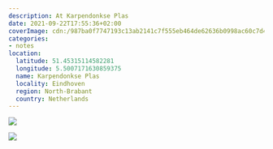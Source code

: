 ```yaml
---
description: At Karpendonkse Plas
date: 2021-09-22T17:55:36+02:00
coverImage: cdn:/987ba0f7747193c13ab2141c7f555eb464de62636b0998ac60c7d4f4c8e47f27
categories:
- notes
location:
  latitude: 51.45315114582281
  longitude: 5.5007171630859375
  name: Karpendonkse Plas
  locality: Eindhoven
  region: North-Brabant
  country: Netherlands
---
```


<div class="fw fg">

![](cdn:/987ba0f7747193c13ab2141c7f555eb464de62636b0998ac60c7d4f4c8e47f27)

![](cdn:/3d99fbfd4a582a7520400aa01d5a4aec3ce94b3f68018ccb66d8075dd7e1b537)

</div>

